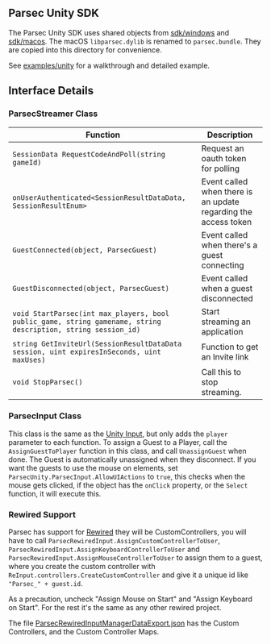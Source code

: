 ## Parsec Unity SDK
The Parsec Unity SDK uses shared objects from [sdk/windows](../windows) and [sdk/macos](../macos). The macOS `libparsec.dylib` is renamed to `parsec.bundle`. They are copied into this directory for convenience.

See [examples/unity](/examples/unity) for a walkthrough and detailed example.

## Interface Details

### ParsecStreamer Class
| Function | Description |
|----------|-------------|
| `SessionData RequestCodeAndPoll(string gameId)` | Request an oauth token for polling |
| `onUserAuthenticated<SessionResultDataData, SessionResultEnum>` | Event called when there is an update regarding the access token |
| `GuestConnected(object, ParsecGuest)` | Event called when there's a guest connecting |
| `GuestDisconnected(object, ParsecGuest)` | Event called when a guest disconnected |
| `void StartParsec(int max_players, bool public_game, string gamename, string description, string session_id)` | Start streaming an application |
| `string GetInviteUrl(SessionResultDataData session, uint expiresInSeconds, uint maxUses)` | Function to get an Invite link |
| `void StopParsec()` | Call this to stop streaming. |

### ParsecInput Class
This class is the same as the [Unity Input](https://docs.unity3d.com/ScriptReference/Input.html), but only adds the `player` parameter to each function. To assign a Guest to a Player, call the `AssignGuestToPlayer` function in this class, and call `UnassignGuest` when done. The Guest is automatically unassigned when they disconnect. If you want the guests to use the mouse on elements, set `ParsecUnity.ParsecInput.AllowUIActions` to `true`, this checks when the mouse gets clicked, if the object has the `onClick` property, or the `Select` function, it will execute this.

### Rewired Support
Parsec has support for [Rewired](https://assetstore.unity.com/detail/tools/utilities/rewired-21676) they will be CustomControllers, you will have to call `ParsecRewiredInput.AssignCustomControllerToUser`, `ParsecRewiredInput.AssignKeyboardControllerToUser` and `ParsecRewiredInput.AssignMouseControllerToUser` to assign them to a guest, where you create the custom controller with `ReInput.controllers.CreateCustomController` and give it a unique id like `"Parsec_" + guest.id`.

As a precaution, uncheck "Assign Mouse on Start" and "Assign Keyboard on Start". For the rest it's the same as any other rewired project.

The file [ParsecRewiredInputManagerDataExport.json](ParsecRewiredInputManagerDataExport.json) has the Custom Controllers, and the Custom Controller Maps.
